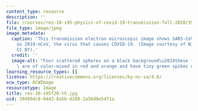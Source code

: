 ```yaml
---
content_type: resource
description: ''
file: /courses/res-10-s95-physics-of-covid-19-transmission-fall-2020/39499dc804436a5bd2892a56d8e54f1a_res-10-s95f20-th.jpg
file_type: image/jpeg
image_metadata:
  caption: 'This transmission electron microscopic image shows SARS-CoV-2, also known
    as 2019-nCoV, the virus that causes COVID-19. (Image courtesy of NIH/NIAID. License:
    CC BY).'
  credit: ''
  image-alt: "Four scattered spheres on a black background\u2014these four spheres\
    \ are of color-mixed in red and orange and have tiny green spikes on the fringe."
learning_resource_types: []
license: https://creativecommons.org/licenses/by-nc-sa/4.0/
ocw_type: OCWImage
resourcetype: Image
title: res-10-s95f20-th.jpg
uid: 39499dc8-0443-6a5b-d289-2a56d8e54f1a
---
```

